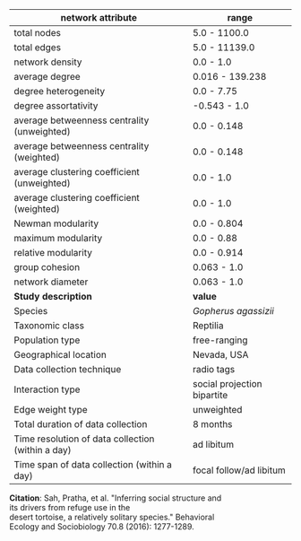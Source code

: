 network attribute|range
---|---
total nodes|5.0 - 1100.0
total edges|5.0 - 11139.0
network density|0.0 - 1.0
average degree|0.016 - 139.238
degree heterogeneity|0.0 - 7.75
degree assortativity|-0.543 - 1.0
average betweenness centrality (unweighted)|0.0 - 0.148
average betweenness centrality (weighted)|0.0 - 0.148
average clustering coefficient (unweighted)|0.0 - 1.0
average clustering coefficient (weighted)|0.0 - 1.0
Newman modularity|0.0 - 0.804
maximum modularity|0.0 - 0.88
relative modularity|0.0 - 0.914
group cohesion|0.063 - 1.0
network diameter|0.063 - 1.0
**Study description**|**value**
Species|*Gopherus agassizii*
Taxonomic class|Reptilia
Population type|free-ranging
Geographical location|Nevada, USA
Data collection technique|radio tags
Interaction type|social projection bipartite
Edge weight type|unweighted
Total duration of data collection|8 months
Time resolution of data collection (within a day)|ad libitum
Time span of data collection (within a day)|focal follow/ad libitum
**Citation**: Sah, Pratha, et al. "Inferring social structure and <br> its drivers from refuge use in the <br> desert tortoise, a relatively solitary species." Behavioral <br> Ecology and Sociobiology 70.8 (2016): 1277-1289.